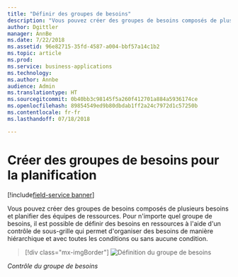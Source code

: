 ```yaml
---
title: "Définir des groupes de besoins"
description: "Vous pouvez créer des groupes de besoins composés de plusieurs besoins et planifier des équipes de ressources."
author: Dgittler
manager: AnnBe
ms.date: 7/22/2018
ms.assetid: 96e82715-35fd-4587-a004-bbf57a14c1b2
ms.topic: article
ms.prod: 
ms.service: business-applications
ms.technology: 
ms.author: Annbe
audience: Admin
ms.translationtype: HT
ms.sourcegitcommit: 0b40bb3c98145f5a260f412701a884a5936174ce
ms.openlocfilehash: 89854549ed9b80dbdab1ff2a24c7972d1c57250b
ms.contentlocale: fr-fr
ms.lasthandoff: 07/18/2018

---
```





#  <a name="create-groups-of-requirements-for-scheduling"></a>Créer des groupes de besoins pour la planification

[!include[field-service banner](../../../includes/field-service.md)]

Vous pouvez créer des groupes de besoins composés de plusieurs besoins et planifier des équipes de ressources. Pour n'importe quel groupe de besoins, il est possible de définir des besoins en ressources à l'aide d'un contrôle de sous-grille qui permet d'organiser des besoins de manière hiérarchique et avec toutes les conditions ou sans aucune condition.

> [!div class="mx-imgBorder"]
> ![](media/Requirement-Group.png "Définition du groupe de besoins")
<!-- picture -->

*Contrôle du groupe de besoins*


